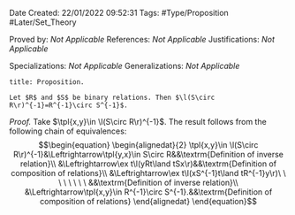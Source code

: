 <div class="topSpace"></div>

Date Created: 22/01/2022 09:52:31
Tags: #Type/Proposition #Later/Set_Theory

Proved by: _Not Applicable_
References: _Not Applicable_
Justifications: _Not Applicable_

Specializations: _Not Applicable_
Generalizations: _Not Applicable_

``` ad-Proposition
title: Proposition.

Let $R$ and $S$ be binary relations. Then $\l(S\circ R\r)^{-1}=R^{-1}\circ S^{-1}$.

```

<i>Proof.</i> Take $\tpl{x,y}\in \l(S\circ R\r)^{-1}$. The result follows from the following chain of equivalences:
$$\begin{equation}
    \begin{alignedat}{2}
        \tpl{x,y}\in \l(S\circ R\r)^{-1}&\Leftrightarrow\tpl{y,x}\in S\circ R&&\textrm{Definition of inverse relation}\\
        &\Leftrightarrow\ex t\l(yRt\land tSx\r)&&\textrm{Definition of composition of relations}\\
        &\Leftrightarrow\ex t\l(xS^{-1}t\land tR^{-1}y\r)\ \ \ \ \ \ \ \ &&\textrm{Definition of inverse relation}\\
        &\Leftrightarrow\tpl{x,y}\in R^{-1}\circ S^{-1}.&&\textrm{Definition of composition of relations}
    \end{alignedat}
\end{equation}$$
